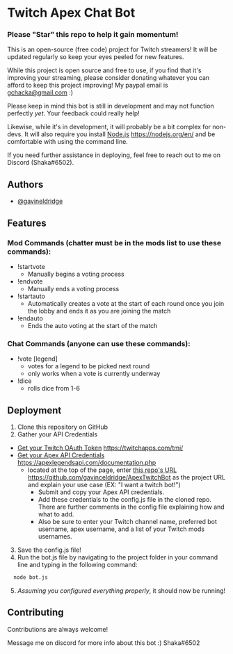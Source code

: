 
# Twitch Apex Chat Bot 

### Please "Star" this repo to help it gain momentum!

This is an open-source (free code) project for Twitch streamers! 
It will be updated regularly so keep your eyes peeled for new features.

While this project is open source and free to use, if you find that it's improving your streaming, please consider donating whatever you can afford to keep this project improving! My paypal email is gchacka@gmail.com :)

Please keep in mind this bot is still in development and may not function perfectly *yet*. Your feedback could really help!

Likewise, while it's in development, it will probably be a bit complex for non-devs. It will also require you install [Node.js](https://nodejs.org/en/) https://nodejs.org/en/ and be comfortable with using the command line. 

If you need further assistance in deploying, feel free to reach out to me on Discord (Shaka#6502).

## Authors

- [@gavineldridge](https://github.com/gavinceldridge)

  
## Features

### Mod Commands (chatter must be in the mods list to use these commands):
 - !startvote
   - Manually begins a voting process 
 - !endvote
   - Manually ends a voting process
 - !startauto
   - Automatically creates a vote at the start of each round once you join the lobby and ends it as you are joining the match
 - !endauto
   - Ends the auto voting at the start of the match

### Chat Commands (anyone can use these commands):
 - !vote [legend]
   - votes for a legend to be picked next round
   - only works when a vote is currently underway
 - !dice
   - rolls dice from 1-6
  
## Deployment

1. Clone this repository on GitHub
2. Gather your API Credentials
 - [Get your Twitch OAuth Token](https://twitchapps.com/tmi/) https://twitchapps.com/tmi/
 - [Get your Apex API Credentials](https://apexlegendsapi.com/documentation.php) https://apexlegendsapi.com/documentation.php
   - located at the top of the page, enter [this repo's URL](https://github.com/gavinceldridge/ApexTwitchBot) https://github.com/gavinceldridge/ApexTwitchBot as the project URL and explain your use case (EX: "I want a twitch bot!")
        - Submit and copy your Apex API credentials.
        - Add these credentials to the config.js file in the cloned repo. There are further comments in the config file explaining how and what to add.
        - Also be sure to enter your Twitch channel name, preferred bot username, apex username, and a list of your Twitch mods usernames.
3. Save the config.js file!
4. Run the bot.js file by navigating to the project folder in your command line and typing in the following command:
```bash
  node bot.js
```
5. *Assuming you configured everything properly*, it should now be running!
  
## Contributing

Contributions are always welcome!

Message me on discord for more info about this bot :)
Shaka#6502

  
